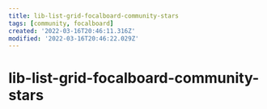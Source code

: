 ```yaml
---
title: lib-list-grid-focalboard-community-stars
tags: [community, focalboard]
created: '2022-03-16T20:46:11.316Z'
modified: '2022-03-16T20:46:22.029Z'
---
```


# lib-list-grid-focalboard-community-stars


